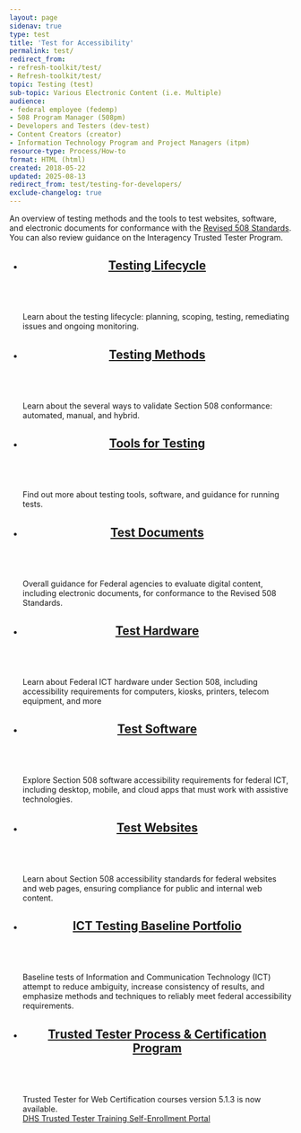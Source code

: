 ```yaml
---
layout: page
sidenav: true
type: test
title: 'Test for Accessibility'
permalink: test/
redirect_from:
- refresh-toolkit/test/
- Refresh-toolkit/test/
topic: Testing (test)
sub-topic: Various Electronic Content (i.e. Multiple)
audience:
- federal employee (fedemp)
- 508 Program Manager (508pm)
- Developers and Testers (dev-test)
- Content Creators (creator)
- Information Technology Program and Project Managers (itpm)
resource-type: Process/How-to
format: HTML (html)
created: 2018-05-22
updated: 2025-08-13
redirect_from: test/testing-for-developers/
exclude-changelog: true
---
```

An overview of testing methods and the tools to test websites, software, and electronic documents for conformance with the <a href="https://www.access-board.gov/ict/">Revised 508 Standards</a>. You can also review guidance on the Interagency Trusted Tester Program.

<section class="usa-section">
<ul class="usa-card-group">
  <li class="tablet:grid-col-4 usa-card">
    <div class="usa-card__container">
      <header class="usa-card__header">
        <h2 class="usa-card__heading font-family-sans"><a href="{{site.baseurl}}/test/testing-lifecycle-overview/">Testing Lifecycle</a></h2>
      </header>
      <div class="usa-card__media">
        <div class="usa-card__img bg-primary">
          <img src="{{site.baseurl}}/assets/images/thumbnails/thumb-test-lifecycle.png" alt="" aria-hidden="true"/>
        </div>
      </div>
      <div class="usa-card__body">
        <p>Learn  about the testing lifecycle: planning, scoping, testing, remediating issues and ongoing monitoring.</p>
      </div>
    </div>
  </li>
  <li class="tablet:grid-col-4 usa-card">
    <div class="usa-card__container">
      <header class="usa-card__header">
        <h2 class="usa-card__heading font-family-sans"><a href="{{site.baseurl}}/test/testing-overview/">Testing Methods</a></h2>
      </header>
      <div class="usa-card__media">
        <div class="usa-card__img bg-accent-warm">
          <img src="{{site.baseurl}}/assets/images/thumbnails/thumb-test-methods.png" alt="" aria-hidden="true"/>
        </div>
      </div>
      <div class="usa-card__body">
        <p>Learn about the several ways to validate Section 508 conformance: automated, manual, and hybrid.</p>
      </div>
    </div>
  </li>
  <li class="tablet:grid-col-4 usa-card">
    <div class="usa-card__container">
      <header class="usa-card__header">
        <h2 class="usa-card__heading font-family-sans"><a href="{{site.baseurl}}/tools/tools-for-testing-ict/">Tools for Testing</a></h2>
      </header>
      <div class="usa-card__media">
        <div class="usa-card__img  bg-green">
          <img src="{{site.baseurl}}/assets/images/thumbnails/thumb-test-tools.png" alt="" aria-hidden="true"/>
        </div>
      </div>
      <div class="usa-card__body">
        <p>Find out more about testing tools, software, and guidance for running tests.</p>
      </div>
    </div>
  </li>
</ul>

<ul class="usa-card-group">
    <li class="tablet:grid-col-4 usa-card">
    <div class="usa-card__container">
      <header class="usa-card__header">
        <h2 class="usa-card__heading font-family-sans"><a href="{{site.baseurl}}/test/documents/">Test Documents</a></h2>
      </header>
      <div class="usa-card__media">
        <div class="usa-card__img bg-gold">
          <img src="{{site.baseurl}}/assets/images/thumbnails/thumb-test-documents.png" alt="" aria-hidden="true"/>
        </div>
      </div>
      <div class="usa-card__body">
        <p>Overall guidance for Federal agencies to evaluate digital content, including electronic documents, for conformance to the Revised 508 Standards.</p>
      </div>
    </div>
  </li> 
  <li class="tablet:grid-col-4 usa-card">
    <div class="usa-card__container">
      <header class="usa-card__header">
        <h2 class="usa-card__heading font-family-sans"><a href="{{site.baseurl}}/test/ict-hardware-overview/">Test Hardware</a></h2>
      </header>
      <div class="usa-card__media">
        <div class="usa-card__img bg-magenta">
          <img src="{{site.baseurl}}/assets/images/thumbnails/thumb-test-hardware.png" alt="" aria-hidden="true"/>
        </div>
      </div>
      <div class="usa-card__body">
        <p>Learn about Federal ICT hardware under Section 508, including accessibility requirements for computers, kiosks, printers, telecom equipment, and more</p>
      </div>
    </div>
  </li>
  <li class="tablet:grid-col-4 usa-card">
    <div class="usa-card__container">
      <header class="usa-card__header">
        <h2 class="usa-card__heading font-family-sans"><a href="{{site.baseurl}}/test/software/">Test Software</a></h2>
      </header>
      <div class="usa-card__media">
        <div class="usa-card__img bg-orange">
          <img src="{{site.baseurl}}/assets/images/thumbnails/thumb-test-software.png" alt="" aria-hidden="true"/>
        </div>
      </div>
      <div class="usa-card__body">
        <p>Explore Section 508 software accessibility requirements for federal ICT, including desktop, mobile, and cloud apps that must work with assistive technologies.</p>
      </div>
    </div>
  </li>
</ul>

<ul class="usa-card-group">
    <li class="tablet:grid-col-4 usa-card">
    <div class="usa-card__container">
      <header class="usa-card__header">
        <h2 class="usa-card__heading font-family-sans"><a href="{{site.baseurl}}/test/websites/">Test Websites</a></h2>
      </header>
      <div class="usa-card__media">
        <div class="usa-card__img bg-cyan">
          <img src="{{site.baseurl}}/assets/images/thumbnails/thumb-test-websites.png" alt="" aria-hidden="true"/>
        </div>
      </div>
      <div class="usa-card__body">
        <p>Learn about Section 508 accessibility standards for federal websites and web pages, ensuring compliance for public and internal web content.</p>
      </div>
    </div>
  </li>
  <li class="tablet:grid-col-4 usa-card">
    <div class="usa-card__container">
      <header class="usa-card__header">
        <h2 class="usa-card__heading font-family-sans"><a href="{{site.baseurl}}/test/ict-testing-baseline-portfolio/">ICT Testing Baseline Portfolio</a></h2>
      </header>
      <div class="usa-card__media">
        <div class="usa-card__img bg-violet">
          <img src="{{site.baseurl}}/assets/images/thumbnails/thumb-test-baseline.png" alt="" aria-hidden="true"/>
        </div>
      </div>
      <div class="usa-card__body">
        <p>Baseline tests of Information and Communication Technology (ICT) attempt to reduce ambiguity, increase consistency of results, and emphasize methods and techniques to reliably meet federal accessibility requirements.</p>
      </div>
    </div>
  </li>
  <li class="tablet:grid-col-4 usa-card">
    <div class="usa-card__container">
      <header class="usa-card__header">
        <h2 class="usa-card__heading font-family-sans"><a href="{{site.baseurl}}/test/trusted-tester/#dhs-trusted-tester-process--certification-program)">Trusted Tester Process & Certification Program</a></h2>
      </header>
      <div class="usa-card__media">
        <div class="usa-card__img bg-primary-light">
          <img src="{{site.baseurl}}/assets/images/thumbnails/thumb-test-trusted-tester.png" alt="" aria-hidden="true"/>
        </div>
      </div>
      <div class="usa-card__body">
        <p>Trusted Tester for Web Certification courses version 5.1.3 is now available.<br>
        <a href="https://training.section508testing.net/" target="_blank" class="usa-link--external">DHS Trusted Tester Training Self-Enrollment Portal</a></p>
      </div>
    </div>
  </li>
</ul>
</section>